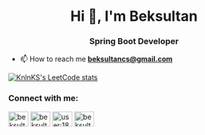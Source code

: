 <h1 align="center">Hi 👋, I'm Beksultan</h1>
<h3 align="center">Spring Boot Developer</h3>

- 📫 How to reach me **beksultancs@gmail.com**

[![KnlnKS's LeetCode stats](https://leetcode-stats-six.vercel.app/?username=beksultancode)](https://github.com/beksultancode/leetcode-stats)

<h3 align="left">Connect with me:</h3>
<p align="left">
<a href="https://dev.to/beksultandev" target="blank"><img align="center" src="https://raw.githubusercontent.com/rahuldkjain/github-profile-readme-generator/master/src/images/icons/Social/devto.svg" alt="beksultandev" height="30" width="40" /></a>
<a href="https://linkedin.com/in/beksultandev" target="blank"><img align="center" src="https://raw.githubusercontent.com/rahuldkjain/github-profile-readme-generator/master/src/images/icons/Social/linked-in-alt.svg" alt="beksultandev" height="30" width="40" /></a>
<a href="https://stackoverflow.com/users/user:18526553" target="blank"><img align="center" src="https://raw.githubusercontent.com/rahuldkjain/github-profile-readme-generator/master/src/images/icons/Social/stack-overflow.svg" alt="user:18526553" height="30" width="40" /></a>
<a href="https://www.leetcode.com/beksultancoder" target="blank"><img align="center" src="https://raw.githubusercontent.com/rahuldkjain/github-profile-readme-generator/master/src/images/icons/Social/leet-code.svg" alt="beksultancoder" height="30" width="40" /></a>
</p>



